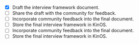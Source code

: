 - [x] Draft the interview framework document.
- [ ] Share the draft with the community for feedback. 
- [ ] Incorporate community feedback into the final document.
- [ ] Store the final interview framework in KinOS.
- [ ] Incorporate community feedback into the final document.
- [ ] Store the final interview framework in KinOS.